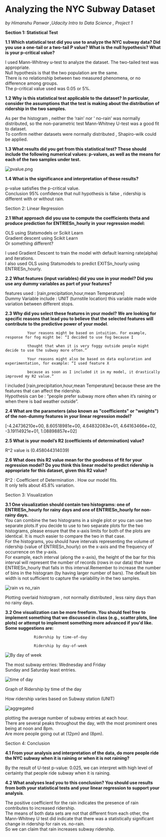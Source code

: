 # Analyzing the NYC Subway Dataset<br /> 
<i>by Himanshu Panwar ,Udacity Intro to Data Science , Project 1 </i>

<b>Section 1: Statistical Test</b>
 
<b>1.1 Which statistical test did you use to analyze the NYC subway data? Did you use a one-tail or a two-tail P value?
What is the null hypothesis? What is your p-critical value?</b>

I used Mann-Whitney u-test to analyze the dataset. The two-tailed test was appropriate.<br />
Null hypothesis is that the two population are the same. ​<br />
There is no relationship between two measured phenomena, or no difference among groups.<br /> 
The p-critical value used was 0.05 or 5%.

<b>1.2 Why is this statistical test applicable to the dataset? In particular, consider the assumptions that the test is making about the distribution of ridership in the two samples.</b>

As per the histogram , neither the ‘rain’ nor ‘ no-rain’ was normally distributed, so the non-parametric test Mann-Whitney U-test was a good fit to dataset.<br />
To confirm neither datasets were normally distributed , Shapiro-wilk could be applied.

<b>1.3 What results did you get from this statistical test? These should include the following numerical values: p-values, as well as the means for each of the two samples under test.</b>

![pvalue.png](https://github.com/myselfHimanshu/Udacity-DataML/blob/master/Intro-To-Data-Science/NYCSubway/images/image01.png)

<b>1.4 What is the significance and interpretation of these results?</b>

p-value satisfies the p-critical value.<br />
Conclusion 95% confidence that null hypothesis is false , ridership is different with or without rain.

Section 2: Linear Regression

<b>2.1 What approach did you use to compute the coefficients theta and produce prediction for ENTRIESn_hourly in your regression model:</b>

OLS using Statsmodels or Scikit Learn<br />
Gradient descent using Scikit Learn<br />
Or something different?

I used Gradient Descent  to train the model with default learning rate(alpha) and iterations.<br />
I also used OLS using Statsmodels to predict EXITSn_hourly using ENTRIESn_hourly.

<b>2.2 What features (input variables) did you use in your model? Did you use any dummy variables as part of your features?</b>

features used : [rain,precipitation,hour,mean Temperature]<br />
Dummy Variable include : UNIT (turnstile location) this variable made wide variation between different stops.

<b>2.3 Why did you select these features in your model? We are looking for specific reasons that lead you to believe that the selected features will contribute to the predictive power of your model</b>.

              Your reasons might be based on intuition. For example, response for fog might be: “I decided to use fog because I

              thought that when it is very foggy outside people might decide to use the subway more often.”

              Your reasons might also be based on data exploration and experimentation, for example: “I used feature X  

              because as soon as I included it in my model, it drastically improved my R2 value.”

I included [rain,precipitation,hour,mean Temperature] because these are the features that can affect the ridership.<br />
Hypothesis can be : “people prefer subway more often when it’s raining or when there is bad weather outside”.

<b>2.4 What are the parameters (also known as "coefficients" or "weights") of the non-dummy features in your linear regression model?</b>

[-4.24736210e+00, 8.60518981e+00, 4.64832083e+01, 4.64163466e+02, -3.19114921e+01, 1.08898857e+02]

<b>2.5 What is your model’s R2 (coefficients of determination) value?</b>

R^2 value is (0.458044314039)

<b>2.6 What does this R2 value mean for the goodness of fit for your regression model? Do you think this linear model to predict ridership is appropriate for this dataset, given this R2  value?</b>

R^2 : Coefficient of Determination . How our model fits.<br />
It only tells about 45.8% variation.

Section 3: Visualization

<b>3.1 One visualization should contain two histograms: one of  ENTRIESn_hourly for rainy days and one of ENTRIESn_hourly for non-rainy days.</b><br />
You can combine the two histograms in a single plot or you can use two separate plots.If you decide to use to two separate plots for the two histograms, please ensure that the x-axis limits for both of the plots are identical. It is much easier to compare the two in that case.<br />
For the histograms, you should have intervals representing the volume of ridership (value of ENTRIESn_hourly) on the x-axis and the frequency of occurrence on the y-axis.<br />
For example, each interval (along the x-axis), the height of the bar for this interval will represent the number of records (rows in our data) that have ENTRIESn_hourly that falls in this interval.Remember to increase the number of bins in the histogram (by having larger number of bars). The default bin width is not sufficient to capture the variability in the two samples.<br />

![rain vs no_rain](https://github.com/myselfHimanshu/Udacity-DataML/blob/master/Intro-To-Data-Science/NYCSubway/images/image03.png)

Plotting overlaid histogram , not normally distributed , less rainy days than no  rainy days.

<b>3.2 One visualization can be more freeform. You should feel free to implement something that we discussed in class (e.g., scatter plots, line plots) or attempt to implement something more advanced if you'd like. Some suggestions are:</b>

                 Ridership by time-of-day

                 Ridership by day-of-week

![By day of week](https://github.com/myselfHimanshu/Udacity-DataML/blob/master/Intro-To-Data-Science/NYCSubway/images/image02.png)

The most subway entries: Wednesday and Friday<br />
Sunday and Saturday least entries.

![time of day](https://github.com/myselfHimanshu/Udacity-DataML/blob/master/Intro-To-Data-Science/NYCSubway/images/image00.png)

Graph of Ridership by time of the day

How ridership varies based on Subway station (UNIT)

![aggregated](https://github.com/myselfHimanshu/Udacity-DataML/blob/master/Intro-To-Data-Science/NYCSubway/images/image04.png)

 

plotting the average number of subway entries at each hour.<br />
There are several peaks throughout the day, with the most prominent ones being at noon and 8pm.<br />
Are more people going out at (12pm) and  (8pm).

Section 4: Conclusion

<b>4.1 From your analysis and interpretation of the data, do more people ride the NYC subway when it is raining or when it is not raining?</b>

By the result of U-test p-value: 0.025, we can interpret with high level of certainty that people ride subway when it is raining.

<b>4.2 What analyses lead you to this conclusion? You should use results from both your statistical tests and your linear regression to support your analysis</b>.

The positive coefficient for the rain  indicates the presence of rain contributes to increased ridership.<br />
The means of both data sets are not that different from each other, the Mann-Whitney U test did indicate that there was a statistically significant change in ridership for rain vs. no-rain.<br />
So we can claim that rain increases subway ridership.



